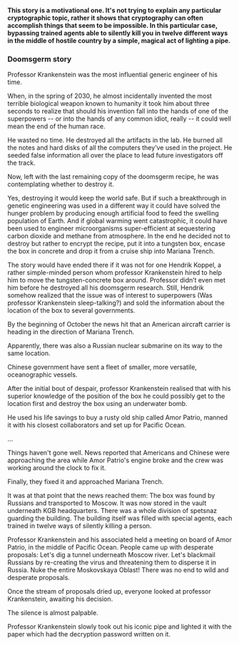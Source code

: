 **This story is a motivational one. It's not trying to explain any particular cryptographic topic, rather it shows that cryptography can often accomplish things that seem to be impossible. In this particular case, bypassing trained agents able to silently kill you in twelve different ways in the middle of hostile country by a simple, magical act of lighting a pipe.**

### Doomsgerm story

Professor Krankenstein was the most influential generic engineer of his time.

When, in the spring of 2030, he almost incidentally invented the most terrible biological weapon known to humanity it took him about three seconds to realize that should his invention fall into the hands of one of the superpowers -- or into the hands of any common idiot, really --  it could well mean the end of the human race.

He wasted no time. He destroyed all the artifacts in the lab. He burned all the notes and hard disks of all the computers they’ve used in the project. He seeded false information all over the place to lead future investigators off the track.

Now, left with the last remaining copy of the doomsgerm recipe, he was contemplating whether to destroy it.

Yes, destroying it would keep the world safe. But if such a breakthrough in genetic engineering was used in a different way it could have solved the hunger problem by producing enough artificial food to feed the swelling population of Earth. And if global warming went catastrophic, it could have been used to engineer microorganisms super-efficient at sequestering carbon dioxide and methane from atmosphere.
In the end he decided not to destroy but rather to encrypt the recipe, put it into a tungsten box, encase the box in concrete and drop it from a cruise ship into Mariana Trench.

The story would have ended there if it was not for one Hendrik Koppel, a rather simple-minded person whom professor Krankenstein hired to help him to move the tungsten-concrete box around. Professor didn’t even met him before he destroyed all his doomsgerm research. Still, Hendrik somehow realized that the issue was of interest to superpowers (Was professor Krankenstein sleep-talking?) and sold the information about the location of the box to several governments.

By the beginning of October the news hit that an American aircraft carrier is heading in the direction of Mariana Trench.

Apparently, there was also a Russian nuclear submarine on its way to the same location.

Chinese government have sent a fleet of smaller, more versatile, oceanographic vessels.

After the initial bout of despair, professor Krankenstein realised that with his superior knowledge of the position of the box he could possibly get to the location first and destroy the box using an underwater bomb.

He used his life savings to buy a rusty old ship called Amor Patrio, manned it with his closest collaborators and set up for Pacific Ocean.

...

Things haven't gone well. News reported that Americans and Chinese were approaching the area while Amor Patrio's engine broke and the crew was working around the clock to fix it.

Finally, they fixed it and approached Mariana Trench.

It was at that point that the news reached them: The box was found by Russians and transported to Moscow. It was now stored in the vault underneath KGB headquarters. There was a whole division of spetsnaz guarding the building. The building itself was filled with special agents, each trained in twelve ways of silently killing a person.

Professor Krankenstein and his associated held a meeting on board of Amor Patrio, in the middle of Pacific Ocean. People came up with desperate proposals: Let's dig a tunnel underneath Moscow river. Let's blackmail Russians by re-creating the virus and threatening them to disperse it in Russia. Nuke the entire Moskovskaya Oblast! There was no end to wild and desperate proposals.

Once the stream of proposals dried up, everyone looked at professor Krankenstein, awaiting his decision.

The silence is almost palpable.

Professor Krankenstein slowly took out his iconic pipe and lighted it with the paper which had the decryption password written on it.

